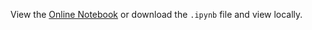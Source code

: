 View the [Online Notebook](http://nbviewer.ipython.org/github/iit-cs579/main/blob/master/lec/l06/l06.ipynb) or download the `.ipynb` file and view locally.
